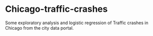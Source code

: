 # Chicago-traffic-crashes

Some exploratory analysis and logistic regression of Traffic crashes in Chicago from the city data portal. 
